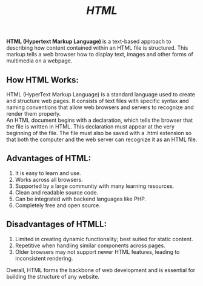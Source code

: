 <header>
  <h1><i>HTML</i></h1>
</header>
<body>
  <p><b>HTML (Hypertext Markup Language) </b>is a text-based approach to describing how content contained within an HTML file is structured. This markup tells a web browser how to display text, images and other forms of multimedia on a webpage.</p>
  <h2>How HTML Works:</h2>
  <p>HTML (HyperText Markup Language) is a standard language used to create and structure web pages. It consists of text files with specific syntax and naming conventions that allow web browsers and servers to recognize and render them properly.<br>An HTML document begins with a <!DOCTYPE html> declaration, which tells the browser that the file is written in HTML. This declaration must appear at the very beginning of the file. The file must also be saved with a .html extension so that both the computer and the web server can recognize it as an HTML file.</p>
<h2>Advantages of HTML:</h2>
  <ol type='1'>
    <li>It is easy to learn and use.</li>
    <li>Works across all browsers.</li>
    <li>Supported by a large community with many learning resources.</li>
    <li>Clean and readable source code.</li>
    <li>Can be integrated with backend languages like PHP.</li>
    <li>Completely free and open source.</li>
  </ol>
  <h2>Disadvantages of HTMLL:</h2>
  <ol type='1'>
    <li>Limited in creating dynamic functionality; best suited for static content.</li>
    <li>Repetitive when handling similar components across pages.</li>
    <li>Older browsers may not support newer HTML features, leading to inconsistent rendering.</li>
  </ol>
  </body>
  <footer>
    <p>Overall, HTML forms the backbone of web development and is essential for building the structure of any website.</p>
  </footer>

